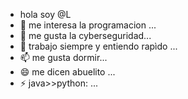 - hola soy @L 
- 👀 me interesa la programacion ...
- 🌱 me gusta la cyberseguridad...
- 💞️ trabajo siempre y entiendo rapìdo ...
- 📫 me gusta dormir...
- 😄 me dicen abuelito ...
- ⚡ java>>python: ...

<!---
kirito69506/kirito69506 is a ✨ special ✨ repository because its `README.md` (this file) appears on your GitHub profile.
You can click the Preview link to take a look at your changes.
--->
